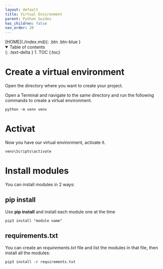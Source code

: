 ```yaml
---
layout: default
title: Virtual Environment
parent: Python Guides
has_children: false
nav_order: 20
---
```


<span class="fs-1">
[HOME](./index.md){: .btn .btn-blue }
</span>

<details open markdown="block">
  <summary>
    Table of contents
  </summary>
  {: .text-delta }
1. TOC
{:toc}
</details>

# Create a virtual environment
Open the directory where you want to create your project. 

Open a Terminal and navigate to the same directory and run the following commands to create a virtual environment.

    python -m venv venv

# Activat
Now you have our virtual environment, activate it.

    venv\Scripts\activate

# Install modules
You can install modules in 2 ways:

## pip install 
Use **pip install** and install each module one at the time

    pip3 install "module name"

## requirements.txt
You can create an *requirements.txt* file and list the modules in that file, then install all the modules:

    pip3 install -r requirements.txt
